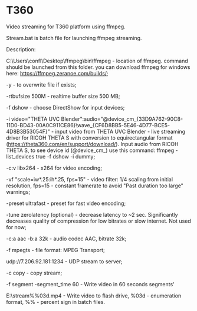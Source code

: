 # T360
Video streaming for T360 platform using ffmpeg.

Stream.bat is batch file for launching ffmpeg streaming.

Description:

C:\Users\confl\Desktop\ffmpeg\bin\ffmpeg - location of ffmpeg. command should be launched from this folder. you can download ffmpeg for windows here: https://ffmpeg.zeranoe.com/builds/;

-y - to overwrite file if exists;

-rtbufsize 500M - realtime buffer size 500 MB;

-f dshow - choose DirectShow for input devices;

-i video="THETA UVC Blender":audio="@device_cm_{33D9A762-90C8-11D0-BD43-00A0C911CE86}\wave_{CF6D8BB5-5E46-4D77-BCE5-4D8B3B53054F}" - input video from THETA UVC Blender - live streaming driver for RICOH THETA S with conversion to equirectangular format (https://theta360.com/en/support/download/). Input audio from RICOH THETA S, to see device id (@device_cm_) use this command: ffmpeg -list_devices true -f dshow -i dummy;

-c:v libx264 - x264 for video encoding;

-vf "scale=iw*.25:ih*.25, fps=15" - video filter: 1/4 scaling from initial resolution, fps=15 - constant framerate to avoid "Past duration too large" warnings;

-preset ultrafast - preset for fast video encoding;

-tune zerolatency (optional) - decrease latency to ~2 sec. Significantly decreases quality of compression for low bitrates or slow internet. Not used for now;

-c:a aac -b:a 32k - audio codec AAC, bitrate 32k;

-f mpegts - file format: MPEG Transport;

udp://7.206.92.181:1234 - UDP stream to server;

-c copy - copy stream;

-f segment -segment_time 60 - Write video in 60 seconds segments'

E:\stream%%03d.mp4 - Write video to flash drive, %03d - enumeration format, %% - percent sign in batch files.
